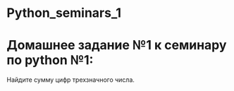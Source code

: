 # Python_seminars_1
# Домашнее задание №1 к семинару по python №1:
Найдите сумму цифр трехзначного числа.
